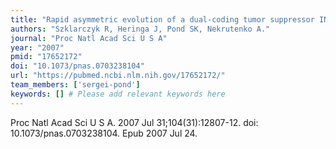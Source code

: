 ```yaml
---
title: "Rapid asymmetric evolution of a dual-coding tumor suppressor INK4a/ARF locus contradicts its function"
authors: "Szklarczyk R, Heringa J, Pond SK, Nekrutenko A."
journal: "Proc Natl Acad Sci U S A"
year: "2007"
pmid: "17652172"
doi: "10.1073/pnas.0703238104"
url: "https://pubmed.ncbi.nlm.nih.gov/17652172/"
team_members: ['sergei-pond']
keywords: [] # Please add relevant keywords here
---
```

Proc Natl Acad Sci U S A. 2007 Jul 31;104(31):12807-12. doi: 10.1073/pnas.0703238104. Epub 2007 Jul 24.